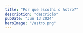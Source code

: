 ```yaml
---
title: "Por que escolhi o Astro?"
description: "descrição"
pubDate: "Jun 13 2024"
heroImage: "/astro.png"
---
```

